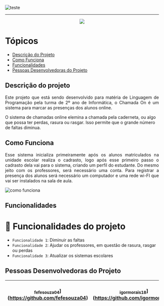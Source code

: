 ![teste](https://user-images.githubusercontent.com/130559720/235909160-5ad891a7-97e0-4867-8689-5f24a4bfe3bb.jpg)

<hr>

<p align="center">
   <img src="http://img.shields.io/static/v1?label=STATUS&message=EM%20DESENVOLVIMENTO&color=RED&style=for-the-badge" #vitrinedev/>
</p>

# Tópicos

* [Descrição do Projeto](#descrição-do-projeto)
* [Como Funciona](#como-funciona)
* [Funcionalidades](#funcionalidades)
* [Pessoas Desenvolvedoras do Projeto](#pessoas-desenvolvedoras)


## Descrição do projeto 

<p align="justify">
  Este projeto que está sendo desenvolvido para matéria de Linguagem de Programação pela turma de 2º ano de Informática, o Chamada On é um sistema para marcar as presenças dos alunos online.
  
  O sistema de chamadas online elemina a chamada pela caderneta, ou algo que possa ter perdas, rasura ou rasgar. Isso permite que o grande número de faltas diminua.

   
## Como Funciona
  
  <p align="justify">
    Esse sistema inicializa primeiramente após os alunos matriculados na unidade escolar realiza o cadrasto, logo após esse primeiro passo o cadrasto dela vai para o sistema, criando um perfil do estudante. Do mesmo jeito com os professores, será necessário uma conta. Para registrar a presença dos alunos será necessário um computador e uma rede wi-FI que vai ser instalados na sala de aula.
    
![como funciona](https://github.com/igormorais18/chamada/assets/130559720/80bd5b29-9202-4871-ac63-848e978ca928)

     
  ## Funcionalidades
 
# :hammer: Funcionalidades do projeto
     
 - `Funcionalidade 1`: Diminuir as faltas
 - `Funcionalidade 2`: Ajudar os professores, em questão de rasura, rasgar ou perdas
 - `Funcionalidade 3`: Atualizar os sistemas escolares 
     
  ## Pessoas Desenvolvedoras do Projeto
    
 <br><sub>fefesouza04</sub>](https://github.com/fefesouza04) | <br><sub>igormorais18</sub>](https://github.com/igormorais18) | <br><sub>bastossdavi</sub>](https://github.com/bastossdavi) |
| :---: | :---: | :---: |

   
